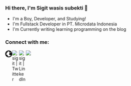 ### Hi there, I'm Sigit wasis subekti 👋

- I'm a Boy, Developer, and Studying!
- I'm Fullstack Developer in PT. Microdata Indonesia
- I'm Currently writing learning programming on the blog

### Connect with me:

[<img align="left" alt="https://embuncode.com" width="22px" src="https://raw.githubusercontent.com/iconic/open-iconic/master/svg/globe.svg" />][blog]
[<img align="left" alt="sigit | Twitter" width="22px" src="https://cdn.jsdelivr.net/npm/simple-icons@v3/icons/twitter.svg" />][twitter]
[<img align="left" alt="sigit | LinkedIn" width="22px" src="https://cdn.jsdelivr.net/npm/simple-icons@v3/icons/linkedin.svg" />][linkedin]
![](https://komarev.com/ghpvc/?username=Sigit-Wasis&color=green)

<br />

[portfolio]: https://sigit-wasis.github.io/
[blog]: https://www.embuncode.com/
[twitter]: https://twitter.com/Sigit_wasis13
[linkedin]: https://www.linkedin.com/in/sigit-wasis-subekti-1840a3165/
